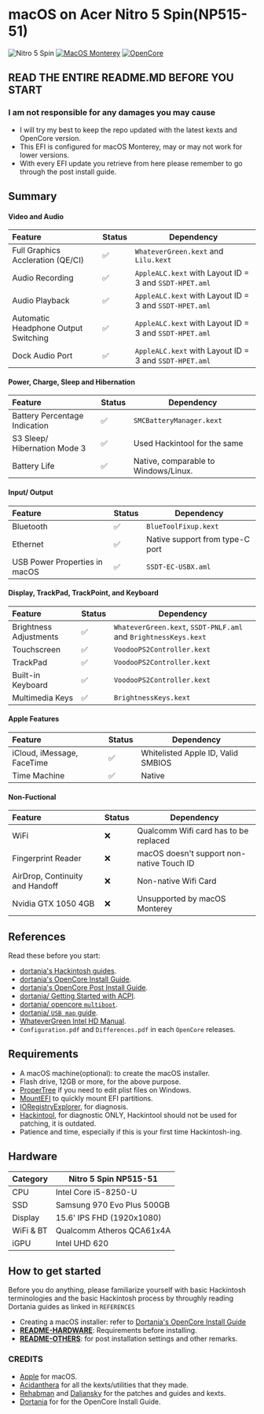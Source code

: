 # macOS on Acer Nitro 5 Spin(NP515-51)


![Nitro 5 Spin](https://img.shields.io/badge/Acer%20Nitro%205%20Spin-NP515--51-red)
[![MacOS Monterey](https://img.shields.io/badge/Monterey-12.0-purple.svg)](https://www.apple.com/macos/monterey-preview/)
[![OpenCore](https://img.shields.io/badge/OpenCore-0.7.1-blue.svg)](https://github.com/acidanthera/OpenCorePkg/releases/latest)


## READ THE ENTIRE README.MD BEFORE YOU START

### I am not responsible for any damages you may cause

- I will try my best to keep the repo updated with the latest kexts and OpenCore version.
- This EFI is configured for macOS Monterey, may or may not work for lower versions.
- With every EFI update you retrieve from here please remember to go through the post install guide.


## Summary

#### Video and Audio

| Feature                              | Status | Dependency          |
| :----------------------------------- | ------ | ------------------- |
| Full Graphics Accleration (QE/CI)    | ✅   | `WhateverGreen.kext` and `Lilu.kext`  |
| Audio Recording                      | ✅   | `AppleALC.kext` with Layout ID = 3 and `SSDT-HPET.aml`   |
| Audio Playback                       | ✅   | `AppleALC.kext` with Layout ID = 3 and `SSDT-HPET.aml`   |
| Automatic Headphone Output Switching | ✅   | `AppleALC.kext` with Layout ID = 3 and `SSDT-HPET.aml`   |
| Dock Audio Port                      | ✅   | `AppleALC.kext` with Layout ID = 3 and `SSDT-HPET.aml`   |

#### Power, Charge, Sleep and Hibernation

| Feature                              | Status | Dependency          |
| :----------------------------------- | ------ | ------------------- |
| Battery Percentage Indication        | ✅   | `SMCBatteryManager.kext`            | 
| S3 Sleep/ Hibernation Mode 3         | ✅   | Used Hackintool for the same |  |   
| Battery Life                         | ✅   | Native, comparable to Windows/Linux. |

#### Input/ Output

| Feature                              | Status | Dependency          |
| :----------------------------------- | ------ | ------------------- |
| Bluetooth                            | ✅   | `BlueToolFixup.kext`  |
| Ethernet                             | ✅   | Native support from type-C port  |
| USB Power Properties in macOS        | ✅   | `SSDT-EC-USBX.aml` |

#### Display, TrackPad, TrackPoint, and Keyboard

| Feature                              | Status | Dependency          |
| :----------------------------------- | ------ | ------------------- |
| Brightness Adjustments | ✅  | `WhateverGreen.kext`, `SSDT-PNLF.aml` and `BrightnessKeys.kext`|
| Touchscreen            | ✅  | `VoodooPS2Controller.kext` |
| TrackPad               | ✅  | `VoodooPS2Controller.kext` |
| Built-in Keyboard      | ✅  | `VoodooPS2Controller.kext` |
| Multimedia Keys        | ✅  | `BrightnessKeys.kext` |

#### Apple Features

| Feature                              | Status | Dependency          |
| :----------------------------------- | ------ | ------------------- |
| iCloud, iMessage, FaceTime           | ✅   | Whitelisted Apple ID, Valid SMBIOS  |
| Time Machine                         | ✅   | Native  |


#### Non-Fuctional

| Feature                              | Status | Dependency          |
| :----------------------------------- | ------ | ------------------- |
| WiFi                                 | ❌    | Qualcomm Wifi card has to be replaced  |
| Fingerprint Reader                   | ❌    | macOS doesn't support non-native Touch ID |
| AirDrop, Continuity and Handoff      | ❌    | Non-native Wifi Card  |
| Nvidia GTX 1050 4GB                  | ❌    | Unsupported by macOS Monterey  |


## References

Read these before you start:

- [dortania's Hackintosh guides](https://github.com/dortania).
- [dortania's OpenCore Install Guide](https://dortania.github.io/OpenCore-Install-Guide/).
- [dortania's OpenCore Post Install Guide](https://dortania.github.io/OpenCore-Post-Install/).
- [dortania/ Getting Started with ACPI](https://dortania.github.io/Getting-Started-With-ACPI/).
- [dortania/ opencore `multiboot`](https://github.com/dortania/OpenCore-Multiboot).
- [dortania/ `USB map` guide](https://dortania.github.io/OpenCore-Post-Install/usb/).
- [WhateverGreen Intel HD Manual](https://github.com/acidanthera/WhateverGreen/blob/master/Manual/FAQ.IntelHD.en.md).
- `Configuration.pdf` and `Differences.pdf` in each `OpenCore` releases.


## Requirements 

- A macOS machine(optional): to create the macOS installer.
- Flash drive, 12GB or more, for the above purpose.  
- [ProperTree](https://github.com/corpnewt/ProperTree) if you need to edit plist files on Windows.  
- [MountEFI](https://github.com/corpnewt/MountEFI) to quickly mount EFI partitions.  
- [IORegistryExplorer](https://developer.apple.com/downloads), for diagnosis.  
- [Hackintool](https://www.insanelymac.com/forum/topic/335018-hackintool-v286/), for diagnostic ONLY, Hackintool should not be used for patching, it is outdated.
- Patience and time, especially if this is your first time Hackintosh-ing.

## Hardware 

| Category  | Nitro 5 Spin NP515-51         |            
| --------- | ------------------------------| 
| CPU       | Intel Core i5-8250-U          | 
| SSD       | Samsung 970 Evo Plus 500GB    | 
| Display   | 15.6' IPS FHD (1920x1080)     | 
| WiFi & BT | Qualcomm Atheros QCA61x4A     | 
| iGPU      | Intel UHD 620                 |

## How to get started 

Before you do anything, please familiarize yourself with basic Hackintosh terminologies and the basic Hackintosh process by throughly reading Dortania guides as linked in `REFERENCES`

- Creating a macOS installer: refer to [Dortania's OpenCore Install Guide](https://dortania.github.io/OpenCore-Install-Guide/installer-guide/)
- [**README-HARDWARE**](/Other/README_HARDWARE.md): Requirements before installing.
- [**README-OTHERS**](/Other/README_OTHERS.md): for post installation settings and other remarks.


### CREDITS 
- [Apple](https://www.apple.com) for macOS.
- [Acidanthera](https://github.com/acidanthera) for all the kexts/utilities that they made.
- [Rehabman](https://github.com/RehabMan) and [Daliansky](https://github.com/daliansky) for the patches and guides and kexts.
- [Dortania](https://github.com/dortania) for for the OpenCore Install Guide.


